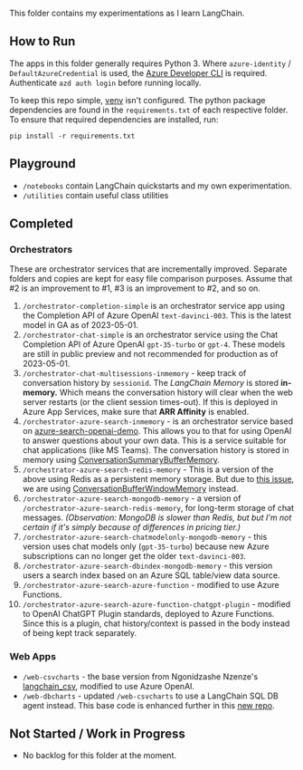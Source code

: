 This folder contains my experimentations as I learn LangChain.

## How to Run
The apps in this folder generally requires Python 3.
Where `azure-identity` / `DefaultAzureCredential` is used, the [Azure Developer CLI](https://learn.microsoft.com/en-us/azure/developer/azure-developer-cli/install-azd) is required. Authenticate `azd auth login` before running locally.

To keep this repo simple, [venv](https://docs.python.org/3/library/venv.html) isn't configured.
The python package dependencies are found in the `requirements.txt` of each respective folder. To ensure that required dependencies are installed, run:
```
pip install -r requirements.txt
```

## Playground
- `/notebooks` contain LangChain quickstarts and my own experimentation.
- `/utilities` contain useful class utilities

## Completed
### Orchestrators
These are orchestrator services that are incrementally improved. Separate folders and copies are kept for easy file comparison purposes. Assume that #2 is an improvement to #1, #3 is an improvement to #2, and so on.

1. `/orchestrator-completion-simple` is an orchestrator service app using the Completion API of Azure OpenAI `text-davinci-003`. This is the latest model in GA as of 2023-05-01.
2. `/orchestrator-chat-simple` is an orchestrator service using the Chat Completion API of Azure OpenAI `gpt-35-turbo` or `gpt-4`. These models are still in public preview and not recommended for production as of 2023-05-01.
3. `/orchestrator-chat-multisessions-inmemory` - keep track of conversation history by `sessionid`. The _LangChain Memory_ is stored **in-memory.** Which means the conversation history will clear when the web server restarts (or the client session times-out). If this is deployed in Azure App Services, make sure that **ARR Affinity** is enabled.
4. `/orchestrator-azure-search-inmemory` - is an orchestrator service based on [azure-search-openai-demo](https://github.com/Azure-Samples/azure-search-openai-demo). This allows you to that for using OpenAI to answer questions about your own data. This is a service suitable for chat applications (like MS Teams). The conversation history is stored in memory using [ConversationSummaryBufferMemory](https://python.langchain.com/docs/modules/memory/types/summary_buffer).
5. `/orchestrator-azure-search-redis-memory` - This is a version of the above using Redis as a persistent memory storage. But due to [this issue](https://github.com/langchain-ai/langchain/issues/3072), we are using [ConversationBufferWindowMemory](https://python.langchain.com/docs/modules/memory/types/buffer_window) instead.
6. `/orchestrator-azure-search-mongodb-memory` - a version of `/orchestrator-azure-search-redis-memory`, for long-term storage of chat messages. _(Observation: MongoDB is slower than Redis, but but I'm not certain if it's simply because of differences in pricing tier.)_
7. `/orchestrator-azure-search-chatmodelonly-mongodb-memory` - this version uses chat models only (`gpt-35-turbo`) because new Azure subscriptions can no longer get the older `text-davinci-003`.
8. `/orchestrator-azure-search-dbindex-mongodb-memory` - this version users a search index based on an Azure SQL table/view data source.
9. `/orchestrator-azure-search-azure-function` - modified to use Azure Functions.
10. `/orchestrator-azure-search-azure-function-chatgpt-plugin` - modified to OpenAI ChatGPT Plugin standards, deployed to Azure Functions. Since this is a plugin, chat history/context is passed in the body instead of being kept track separately.

### Web Apps
- `/web-csvcharts` - the base version from Ngonidzashe Nzenze's [langchain_csv](https://github.com/Ngonie-x/langchain_csv), modified to use Azure OpenAI.
- `/web-dbcharts` - updated `/web-csvcharts` to use a LangChain SQL DB agent instead. This base code is enhanced further in this [new repo](https://github.com/raffertyuy/dbcopilot-langchain-streamlit).

## Not Started / Work in Progress
- No backlog for this folder at the moment.